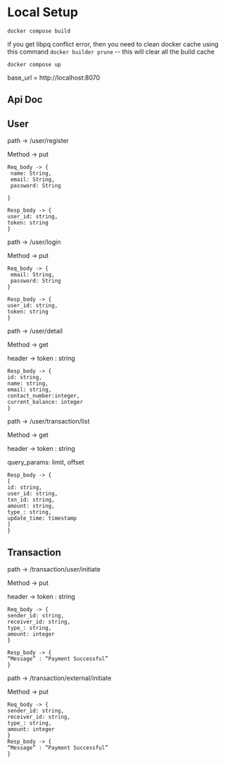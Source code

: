 # Local Setup

```docker compose build```

if you get libpq conflict error, then you need to clean docker cache
using this command ```docker builder prune``` -- this will clear all the build cache

```docker compose up```

base_url = http://localhost:8070

## Api Doc

## User 


path  -> /user/register

Method -> put
```
Req_body -> {
 name: String,
 email: String,
 password: String

}

Resp_body -> {
user_id: string,
token: string
}
```
path  -> /user/login

Method -> put
```
Req_body -> {
 email: String,
 password: String
}

Resp_body -> {
user_id: string,
token: string
}
```

path  -> /user/detail

Method -> get

header -> token : string
```
Resp_body -> {		 
id: string,
name: string,
email: string,
contact_number:integer,
current_balance: integer
}
```
path  -> /user/transaction/list

Method -> get

header -> token : string

query_params: limit, offset
```  
Resp_body -> {
[
id: string,
user_id: string,
txn_id: string,
amount: string,
type_: string,
update_time: timestamp
]
}

```

## Transaction

path  -> /transaction/user/initiate

Method -> put

header -> token : string
```
Req_body -> {
sender_id: string,
receiver_id: string,
type_: string,
amount: integer
}
   
Resp_body -> {
“Message” : “Payment Successful”
}
```


path  -> /transaction/external/initiate

Method -> put
```
Req_body -> {
sender_id: string,
receiver_id: string,
type_: string,
amount: integer
}
Resp_body -> {
“Message” : “Payment Successful”
}

```